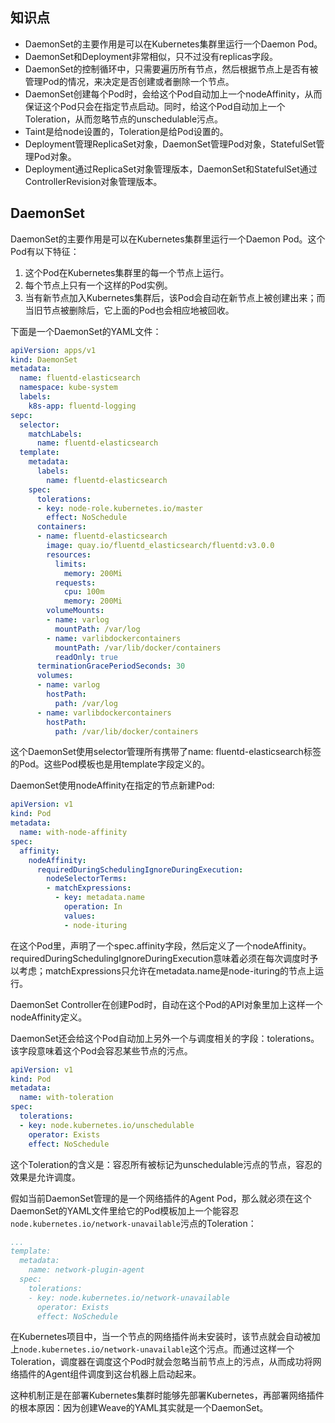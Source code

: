 ## **知识点**
- DaemonSet的主要作用是可以在Kubernetes集群里运行一个Daemon Pod。
- DaemonSet和Deployment非常相似，只不过没有replicas字段。
- DaemonSet的控制循环中，只需要遍历所有节点，然后根据节点上是否有被管理Pod的情况，来决定是否创建或者删除一个节点。
- DaemonSet创建每个Pod时，会给这个Pod自动加上一个nodeAffinity，从而保证这个Pod只会在指定节点启动。同时，给这个Pod自动加上一个Toleration，从而忽略节点的unschedulable污点。
- Taint是给node设置的，Toleration是给Pod设置的。
- Deployment管理ReplicaSet对象，DaemonSet管理Pod对象，StatefulSet管理Pod对象。
- Deployment通过ReplicaSet对象管理版本，DaemonSet和StatefulSet通过ControllerRevision对象管理版本。

## **DaemonSet**
DaemonSet的主要作用是可以在Kubernetes集群里运行一个Daemon Pod。这个Pod有以下特征：
1. 这个Pod在Kubernetes集群里的每一个节点上运行。
2. 每个节点上只有一个这样的Pod实例。
3. 当有新节点加入Kubernetes集群后，该Pod会自动在新节点上被创建出来；而当旧节点被删除后，它上面的Pod也会相应地被回收。

下面是一个DaemonSet的YAML文件：
```yaml
apiVersion: apps/v1
kind: DaemonSet
metadata:
  name: fluentd-elasticsearch
  namespace: kube-system
  labels:
    k8s-app: fluentd-logging
sepc:
  selector:
    matchLabels:
      name: fluentd-elasticsearch
  template:
    metadata:
      labels:
        name: fluentd-elasticsearch
    spec:
      tolerations:
      - key: node-role.kubernetes.io/master
        effect: NoSchedule
      containers:
      - name: fluentd-elasticsearch
        image: quay.io/fluentd_elasticsearch/fluentd:v3.0.0
        resources:
          limits:
            memory: 200Mi
          requests:
            cpu: 100m
            memory: 200Mi
        volumeMounts:
        - name: varlog
          mountPath: /var/log
        - name: varlibdockercontainers
          mountPath: /var/lib/docker/containers
          readOnly: true
      terminationGracePeriodSeconds: 30
      volumes:
      - name: varlog
        hostPath:
          path: /var/log
      - name: varlibdockercontainers
        hostPath:
          path: /var/lib/docker/containers
```
这个DaemonSet使用selector管理所有携带了name: fluentd-elasticsearch标签的Pod。这些Pod模板也是用template字段定义的。

DaemonSet使用nodeAffinity在指定的节点新建Pod:
```yaml
apiVersion: v1
kind: Pod
metadata:
  name: with-node-affinity
spec:
  affinity:
    nodeAffinity:
      requiredDuringSchedulingIgnoreDuringExecution:
        nodeSelectorTerms:
        - matchExpressions:
          - key: metadata.name
            operation: In
            values:
            - node-ituring
```
在这个Pod里，声明了一个spec.affinity字段，然后定义了一个nodeAffinity。requiredDuringSchedulingIgnoreDuringExecution意味着必须在每次调度时予以考虑；matchExpressions只允许在metadata.name是node-ituring的节点上运行。

DaemonSet Controller在创建Pod时，自动在这个Pod的API对象里加上这样一个nodeAffinity定义。

DaemonSet还会给这个Pod自动加上另外一个与调度相关的字段：tolerations。该字段意味着这个Pod会容忍某些节点的污点。

```yaml
apiVersion: v1
kind: Pod
metadata:
  name: with-toleration
spec:
  tolerations:
  - key: node.kubernetes.io/unschedulable
    operator: Exists
    effect: NoSchedule
```
这个Toleration的含义是：容忍所有被标记为unschedulable污点的节点，容忍的效果是允许调度。

假如当前DaemonSet管理的是一个网络插件的Agent Pod，那么就必须在这个DaemonSet的YAML文件里给它的Pod模板加上一个能容忍`node.kubernetes.io/network-unavailable`污点的Toleration：
```yaml
...
template:
  metadata:
    name: network-plugin-agent
  spec:
    tolerations:
    - key: node.kubernetes.io/network-unavailable
      operator: Exists
      effect: NoSchedule
```

在Kubernetes项目中，当一个节点的网络插件尚未安装时，该节点就会自动被加上`node.kubernetes.io/network-unavailable`这个污点。而通过这样一个Toleration，调度器在调度这个Pod时就会忽略当前节点上的污点，从而成功将网络插件的Agent组件调度到这台机器上启动起来。

这种机制正是在部署Kubernetes集群时能够先部署Kubernetes，再部署网络插件的根本原因：因为创建Weave的YAML其实就是一个DaemonSet。